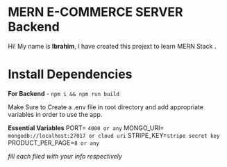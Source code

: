 ﻿
# MERN E-COMMERCE SERVER Backend

Hi! My name is **Ibrahim**, I have created this projext to learn MERN Stack .



# Install Dependencies

**For Backend** - `npm i && npm run build`


Make Sure to Create a  .env file in root directory and add appropriate variables in order to use the app.

**Essential Variables**
PORT= `4000 or any`
MONGO_URI= `mongodb://localhost:27017 or cloud uri`
STRIPE_KEY=`stripe secret key`
PRODUCT_PER_PAGE=`8 or any`

_fill each filed with your info respectively_

